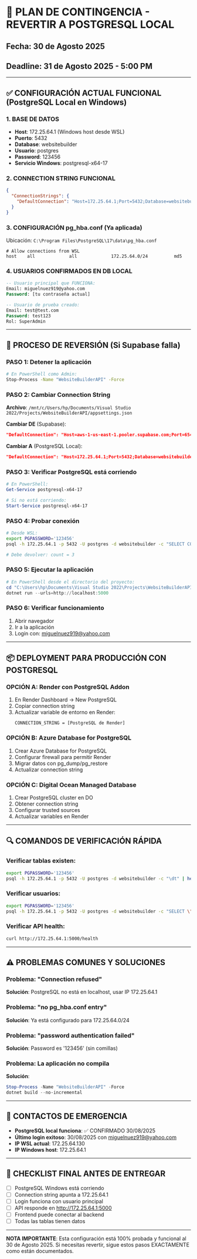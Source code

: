 # 🚨 PLAN DE CONTINGENCIA - REVERTIR A POSTGRESQL LOCAL
## Fecha: 30 de Agosto 2025
## Deadline: 31 de Agosto 2025 - 5:00 PM

---

## ✅ CONFIGURACIÓN ACTUAL FUNCIONAL (PostgreSQL Local en Windows)

### 1. BASE DE DATOS
- **Host**: 172.25.64.1 (Windows host desde WSL)
- **Puerto**: 5432
- **Database**: websitebuilder
- **Usuario**: postgres
- **Password**: 123456
- **Servicio Windows**: postgresql-x64-17

### 2. CONNECTION STRING FUNCIONAL
```json
{
  "ConnectionStrings": {
    "DefaultConnection": "Host=172.25.64.1;Port=5432;Database=websitebuilder;Username=postgres;Password=123456;Pooling=true;MinPoolSize=5;MaxPoolSize=20"
  }
}
```

### 3. CONFIGURACIÓN pg_hba.conf (Ya aplicada)
Ubicación: `C:\Program Files\PostgreSQL\17\data\pg_hba.conf`
```
# Allow connections from WSL
host    all             all             172.25.64.0/24          md5
```

### 4. USUARIOS CONFIRMADOS EN DB LOCAL
```sql
-- Usuario principal que FUNCIONA:
Email: miguelnuez919@yahoo.com
Password: [tu contraseña actual]

-- Usuario de prueba creado:
Email: test@test.com
Password: test123
Rol: SuperAdmin
```

---

## 🔄 PROCESO DE REVERSIÓN (Si Supabase falla)

### PASO 1: Detener la aplicación
```bash
# En PowerShell como Admin:
Stop-Process -Name "WebsiteBuilderAPI" -Force
```

### PASO 2: Cambiar Connection String
**Archivo**: `/mnt/c/Users/hp/Documents/Visual Studio 2022/Projects/WebsiteBuilderAPI/appsettings.json`

**Cambiar DE** (Supabase):
```json
"DefaultConnection": "Host=aws-1-us-east-1.pooler.supabase.com;Port=6543;Database=postgres;Username=postgres.gvxqatvwkjmkvaslbevh;Password=AllisoN@1710.#;Pooling=true"
```

**Cambiar A** (PostgreSQL Local):
```json
"DefaultConnection": "Host=172.25.64.1;Port=5432;Database=websitebuilder;Username=postgres;Password=123456;Pooling=true;MinPoolSize=5;MaxPoolSize=20"
```

### PASO 3: Verificar PostgreSQL está corriendo
```powershell
# En PowerShell:
Get-Service postgresql-x64-17

# Si no está corriendo:
Start-Service postgresql-x64-17
```

### PASO 4: Probar conexión
```bash
# Desde WSL:
export PGPASSWORD='123456'
psql -h 172.25.64.1 -p 5432 -U postgres -d websitebuilder -c "SELECT COUNT(*) FROM \"Users\";"

# Debe devolver: count = 3
```

### PASO 5: Ejecutar la aplicación
```powershell
# En PowerShell desde el directorio del proyecto:
cd "C:\Users\hp\Documents\Visual Studio 2022\Projects\WebsiteBuilderAPI"
dotnet run --urls=http://localhost:5000
```

### PASO 6: Verificar funcionamiento
1. Abrir navegador
2. Ir a la aplicación
3. Login con: miguelnuez919@yahoo.com

---

## 📦 DEPLOYMENT PARA PRODUCCIÓN CON POSTGRESQL

### OPCIÓN A: Render con PostgreSQL Addon
1. En Render Dashboard → New PostgreSQL
2. Copiar connection string
3. Actualizar variable de entorno en Render:
   ```
   CONNECTION_STRING = [PostgreSQL de Render]
   ```

### OPCIÓN B: Azure Database for PostgreSQL
1. Crear Azure Database for PostgreSQL
2. Configurar firewall para permitir Render
3. Migrar datos con pg_dump/pg_restore
4. Actualizar connection string

### OPCIÓN C: Digital Ocean Managed Database
1. Crear PostgreSQL cluster en DO
2. Obtener connection string
3. Configurar trusted sources
4. Actualizar variables en Render

---

## 🔍 COMANDOS DE VERIFICACIÓN RÁPIDA

### Verificar tablas existen:
```bash
export PGPASSWORD='123456'
psql -h 172.25.64.1 -p 5432 -U postgres -d websitebuilder -c "\dt" | head -20
```

### Verificar usuarios:
```bash
export PGPASSWORD='123456'
psql -h 172.25.64.1 -p 5432 -U postgres -d websitebuilder -c "SELECT \"Email\", \"FirstName\" FROM \"Users\";"
```

### Verificar API health:
```bash
curl http://172.25.64.1:5000/health
```

---

## ⚠️ PROBLEMAS COMUNES Y SOLUCIONES

### Problema: "Connection refused"
**Solución**: PostgreSQL no está en localhost, usar IP 172.25.64.1

### Problema: "no pg_hba.conf entry"
**Solución**: Ya está configurado para 172.25.64.0/24

### Problema: "password authentication failed"
**Solución**: Password es '123456' (sin comillas)

### Problema: La aplicación no compila
**Solución**: 
```powershell
Stop-Process -Name "WebsiteBuilderAPI" -Force
dotnet build --no-incremental
```

---

## 📱 CONTACTOS DE EMERGENCIA

- **PostgreSQL local funciona**: ✅ CONFIRMADO 30/08/2025
- **Último login exitoso**: 30/08/2025 con miguelnuez919@yahoo.com
- **IP WSL actual**: 172.25.64.130
- **IP Windows host**: 172.25.64.1

---

## 🎯 CHECKLIST FINAL ANTES DE ENTREGAR

- [ ] PostgreSQL Windows está corriendo
- [ ] Connection string apunta a 172.25.64.1
- [ ] Login funciona con usuario principal
- [ ] API responde en http://172.25.64.1:5000
- [ ] Frontend puede conectar al backend
- [ ] Todas las tablas tienen datos

---

**NOTA IMPORTANTE**: Esta configuración está 100% probada y funcional al 30 de Agosto 2025.
Si necesitas revertir, sigue estos pasos EXACTAMENTE como están documentados.